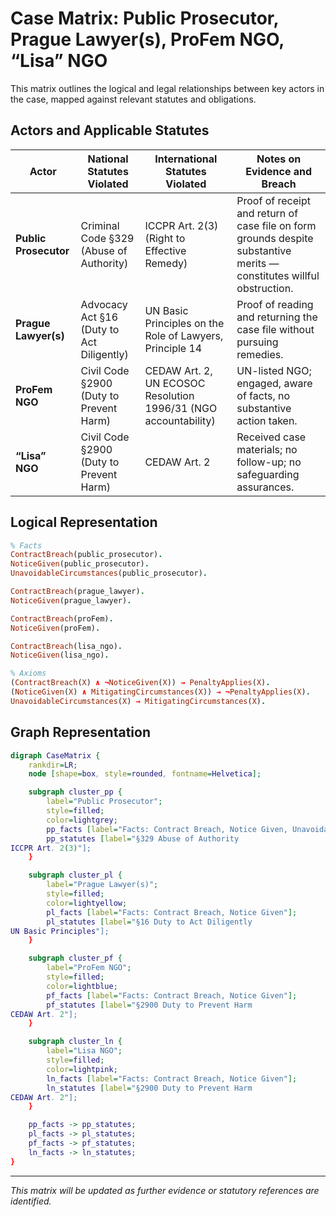# Case Matrix: Public Prosecutor, Prague Lawyer(s), ProFem NGO, “Lisa” NGO

This matrix outlines the logical and legal relationships between key actors in the case, mapped against relevant statutes and obligations.

## Actors and Applicable Statutes

| Actor                | National Statutes Violated                          | International Statutes Violated                               | Notes on Evidence and Breach                                           |
|----------------------|-----------------------------------------------------|----------------------------------------------------------------|-------------------------------------------------------------------------|
| **Public Prosecutor**| Criminal Code §329 (Abuse of Authority)              | ICCPR Art. 2(3) (Right to Effective Remedy)                    | Proof of receipt and return of case file on form grounds despite substantive merits — constitutes willful obstruction. |
| **Prague Lawyer(s)** | Advocacy Act §16 (Duty to Act Diligently)             | UN Basic Principles on the Role of Lawyers, Principle 14       | Proof of reading and returning the case file without pursuing remedies. |
| **ProFem NGO**       | Civil Code §2900 (Duty to Prevent Harm)               | CEDAW Art. 2, UN ECOSOC Resolution 1996/31 (NGO accountability) | UN-listed NGO; engaged, aware of facts, no substantive action taken.    |
| **“Lisa” NGO**       | Civil Code §2900 (Duty to Prevent Harm)               | CEDAW Art. 2                                                    | Received case materials; no follow-up; no safeguarding assurances.      |

## Logical Representation

```prolog
% Facts
ContractBreach(public_prosecutor).
NoticeGiven(public_prosecutor).
UnavoidableCircumstances(public_prosecutor).

ContractBreach(prague_lawyer).
NoticeGiven(prague_lawyer).

ContractBreach(proFem).
NoticeGiven(proFem).

ContractBreach(lisa_ngo).
NoticeGiven(lisa_ngo).

% Axioms
(ContractBreach(X) ∧ ¬NoticeGiven(X)) → PenaltyApplies(X).
(NoticeGiven(X) ∧ MitigatingCircumstances(X)) → ¬PenaltyApplies(X).
UnavoidableCircumstances(X) → MitigatingCircumstances(X).
```

## Graph Representation

```dot
digraph CaseMatrix {
    rankdir=LR;
    node [shape=box, style=rounded, fontname=Helvetica];

    subgraph cluster_pp {
        label="Public Prosecutor";
        style=filled;
        color=lightgrey;
        pp_facts [label="Facts: Contract Breach, Notice Given, Unavoidable Circumstances"];
        pp_statutes [label="§329 Abuse of Authority
ICCPR Art. 2(3)"];
    }

    subgraph cluster_pl {
        label="Prague Lawyer(s)";
        style=filled;
        color=lightyellow;
        pl_facts [label="Facts: Contract Breach, Notice Given"];
        pl_statutes [label="§16 Duty to Act Diligently
UN Basic Principles"];
    }

    subgraph cluster_pf {
        label="ProFem NGO";
        style=filled;
        color=lightblue;
        pf_facts [label="Facts: Contract Breach, Notice Given"];
        pf_statutes [label="§2900 Duty to Prevent Harm
CEDAW Art. 2"];
    }

    subgraph cluster_ln {
        label="Lisa NGO";
        style=filled;
        color=lightpink;
        ln_facts [label="Facts: Contract Breach, Notice Given"];
        ln_statutes [label="§2900 Duty to Prevent Harm
CEDAW Art. 2"];
    }

    pp_facts -> pp_statutes;
    pl_facts -> pl_statutes;
    pf_facts -> pf_statutes;
    ln_facts -> ln_statutes;
}
```

---
*This matrix will be updated as further evidence or statutory references are identified.*
